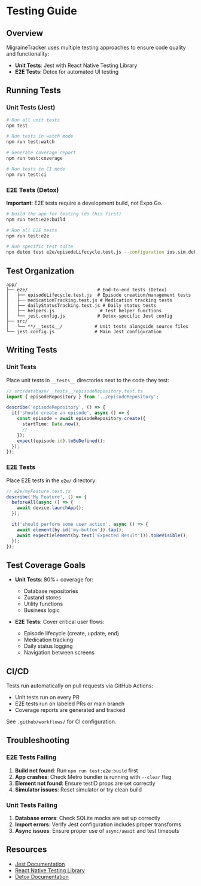 # Testing Guide

## Overview

MigraineTracker uses multiple testing approaches to ensure code quality and functionality:
- **Unit Tests**: Jest with React Native Testing Library
- **E2E Tests**: Detox for automated UI testing

## Running Tests

### Unit Tests (Jest)

```bash
# Run all unit tests
npm test

# Run tests in watch mode
npm run test:watch

# Generate coverage report
npm run test:coverage

# Run tests in CI mode
npm run test:ci
```

### E2E Tests (Detox)

**Important**: E2E tests require a development build, not Expo Go.

```bash
# Build the app for testing (do this first)
npm run test:e2e:build

# Run all E2E tests
npm run test:e2e

# Run specific test suite
npx detox test e2e/episodeLifecycle.test.js --configuration ios.sim.debug
```

## Test Organization

```
app/
├── e2e/                          # End-to-end tests (Detox)
│   ├── episodeLifecycle.test.js  # Episode creation/management tests
│   ├── medicationTracking.test.js # Medication tracking tests
│   ├── dailyStatusTracking.test.js # Daily status tests
│   ├── helpers.js                 # Test helper functions
│   └── jest.config.js            # Detox-specific Jest config
├── src/
│   └── **/__tests__/            # Unit tests alongside source files
└── jest.config.js               # Main Jest configuration
```

## Writing Tests

### Unit Tests

Place unit tests in `__tests__` directories next to the code they test:

```typescript
// src/database/__tests__/episodeRepository.test.ts
import { episodeRepository } from '../episodeRepository';

describe('episodeRepository', () => {
  it('should create an episode', async () => {
    const episode = await episodeRepository.create({
      startTime: Date.now(),
      // ...
    });
    expect(episode.id).toBeDefined();
  });
});
```

### E2E Tests

Place E2E tests in the `e2e/` directory:

```javascript
// e2e/myFeature.test.js
describe('My Feature', () => {
  beforeAll(async () => {
    await device.launchApp();
  });

  it('should perform some user action', async () => {
    await element(by.id('my-button')).tap();
    await expect(element(by.text('Expected Result'))).toBeVisible();
  });
});
```

## Test Coverage Goals

- **Unit Tests**: 80%+ coverage for:
  - Database repositories
  - Zustand stores
  - Utility functions
  - Business logic

- **E2E Tests**: Cover critical user flows:
  - Episode lifecycle (create, update, end)
  - Medication tracking
  - Daily status logging
  - Navigation between screens

## CI/CD

Tests run automatically on pull requests via GitHub Actions:
- Unit tests run on every PR
- E2E tests run on labeled PRs or main branch
- Coverage reports are generated and tracked

See `.github/workflows/` for CI configuration.

## Troubleshooting

### E2E Tests Failing

1. **Build not found**: Run `npm run test:e2e:build` first
2. **App crashes**: Check Metro bundler is running with `--clear` flag
3. **Element not found**: Ensure testID props are set correctly
4. **Simulator issues**: Reset simulator or try clean build

### Unit Tests Failing

1. **Database errors**: Check SQLite mocks are set up correctly
2. **Import errors**: Verify Jest configuration includes proper transforms
3. **Async issues**: Ensure proper use of `async/await` and test timeouts

## Resources

- [Jest Documentation](https://jestjs.io/)
- [React Native Testing Library](https://callstack.github.io/react-native-testing-library/)
- [Detox Documentation](https://wix.github.io/Detox/)

